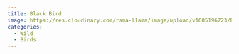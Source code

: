 ```yaml
---
title: Black Bird
image: https://res.cloudinary.com/rama-llama/image/upload/v1605196723/Blackbird_gnv4oj.jpg
categories:
  - Wild
  - Birds
---
```

